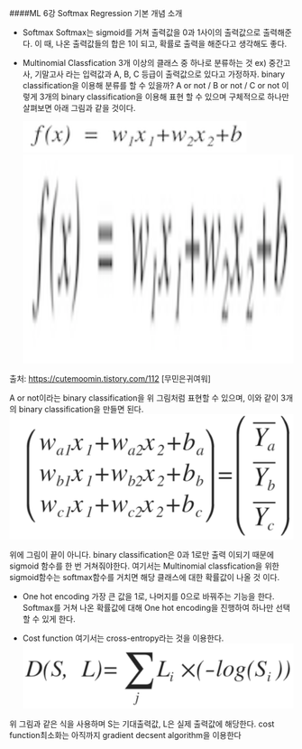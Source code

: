 ####ML 6강 Softmax Regression 기본 개념 소개
+ Softmax
 Softmax는 sigmoid를 거쳐 출력값을 0과 1사이의 출력값으로 출력해준다. 이 때, 나온 출력값들의 합은 1이 되고, 확률로 출력을 해준다고 생각해도 좋다.
 
+ Multinomial Classfication
 3개 이상의 클래스 중 하나로 분류하는 것
 ex) 중간고사, 기말고사 라는 입력값과 A, B, C 등급이 출력값으로 있다고 가정하자. binary classification을 이용해 분류를 할 수 있을까? 
  A or not / B or not / C or not 이렇게 3개의 binary classification을 이용해 표현 할 수 있으며 
  구체적으로 하나만 살펴보면 아래 그림과 같을 것이다. 
  
  ![그림11.png](./image11.png)
  <img src="./image11.png"  width="700" height="370">

출처: https://cutemoomin.tistory.com/112 [무민은귀여워]
 
 A or not이라는 binary classification을 위 그림처럼 표현할 수 있으며, 이와 같이 3개의 binary classification을 만들면 된다.
  ![그림13.png](./image13.png)
 
 위에 그림이 끝이 아니다. binary classification은 0과 1로만 출력 이되기 때문에 sigmoid 함수를 한 번 거쳐줘야한다. 여기서는 Multinomial classfication을 위한 sigmoid함수는 softmax함수를 거치면 해당 클래스에 대한 확률값이 나올 것 이다.

+ One hot encoding
 가장 큰 값을 1로, 나머지를 0으로 바꿔주는 기능을 한다.
 Softmax를 거쳐 나온 확률값에 대해 One hot encoding을 진행하여 하나만 선택할 수 있게 한다.
 
+ Cost function
 여기서는 cross-entropy라는 것을 이용한다.
![그림14.png](./image14.png)
 
 위 그림과 같은 식을 사용하며 S는 기대출력값, L은 실제 출력값에 해당한다.
 cost function최소화는 아직까지 gradient decsent algorithm을 이용한다
